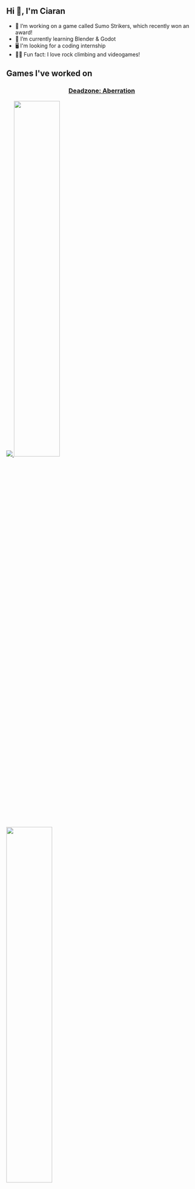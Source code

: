 ## Hi 👋, I'm Ciaran

- 🔭 I’m working on a game called Sumo Strikers, which recently won an award!
- 🌱 I’m currently learning Blender & Godot
- 🖥 I'm looking for a coding internship 
- 🧗‍♂️ Fun fact: I love rock climbing and videogames!

## Games I've worked on
<p align="center">
  <h3 align="center"><ins> Deadzone: Aberration </ins></h3>
  <a href="https://youtu.be/eFXnF16qb4w?si=zg9Q_vzFGHK4h7cj">
    <img src="https://github.com/C22416392/C22416392/assets/124162678/847de67a-0184-41f8-a412-cce2c63ecd15" />
  </a>
  
  <a href="https://youtu.be/03_p1_Hj9X0?si=Jeg0D-UOsk9PVqgP">
    <img src="https://github.com/C22416392/C22416392/assets/124162678/df52501a-5c91-4a45-9d38-1c785a0f05b2" width=49% />
  </a>
  
  <a href="https://youtu.be/pvPNeR1LM4w?si=MOpaGXCKzN1J0z35&t=97">
    <img src="https://github.com/C22416392/C22416392/assets/124162678/02f63487-417e-4d1b-9abb-ece7c1223a66" width=49% />
  </a>
</p>



## Languages I've used
<p align="center">
  <a href="https://skillicons.dev">
    <img src="https://skillicons.dev/icons?i=godot,blender,c,python,postgres,java,git,bash,css,html,js,php&perline=6" />
  </a>
</p>

## Connect with me:
<a href="https://www.linkedin.com/in/ciaran-coyne-0b6233202/">
  <img src="https://skillicons.dev/icons?i=linkedin"/>
</a>
<a href="mailto: ciaran.coyne101@gmail.com">
  <img src="https://skillicons.dev/icons?i=gmail"/>
</a>


<!--
**C22416392/C22416392** is a ✨ _special_ ✨ repository because its `README.md` (this file) appears on your GitHub profile.

Here are some ideas to get you started:

- 🔭 I’m currently working on ...
- 🌱 I’m currently learning ...
- 👯 I’m looking to collaborate on ...
- 🤔 I’m looking for help with ...
- 💬 Ask me about ...
- 📫 How to reach me: ...
- 😄 Pronouns: ...
- ⚡ Fun fact: ...

![Deadzone](https://github.com/C22416392/C22416392/assets/124162678/847de67a-0184-41f8-a412-cce2c63ecd15)
![SumoLogo](https://github.com/C22416392/C22416392/assets/124162678/489dbeb9-0a9a-493a-a0ac-15cab4ec6361)
![miscreation](https://github.com/C22416392/C22416392/assets/124162678/02f63487-417e-4d1b-9abb-ece7c1223a66)
-->

